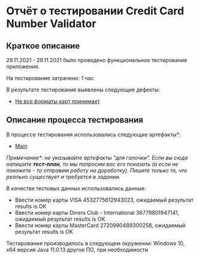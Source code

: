 # Отчёт о тестировании Credit Card Number Validator

## Краткое описание

29.11.2021 - 29.11.2021 было проведено функциональное тестирование приложения.

На тестирование затрачено: 1 час

В результате тестирования выявлены следующие дефекты:
* [Не все форматы карт принимает](https://github.com/Stjushenka/Credit-Card-Number-Validator/issues/1)


## Описание процесса тестирования

В процессе тестирования использовались следующие артефакты*:
* [Main](https://github.com/Stjushenka/Credit-Card-Number-Validator/blob/master/src/Main.java)

*Примечание\*: не указывайте артефакты "для галочки". Если вы сюда напишите **тест-план**, то мы попросим вас его показать (а если не покажете - то отправим работу на доработку). Пишите только то, что реально существует и требуется в задании.*

В качестве тестовых данных использовались данные:
* Ввести номер карты VISA 4532775612943023, ожидаемый результат results is OK 
* Ввести номер карты Diners Club - International 36779801947141, ожидаемый результат results is OK
* Ввести номер карты MasterCard 2720990489300258, ожидаемый результат results is OK

Тестирование производилось в следующем окружении:
Windows 10, x64
версия Java 11.0.13
другое ПО, при необходимости

